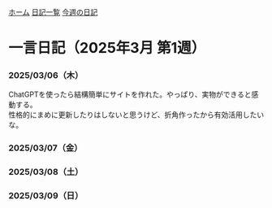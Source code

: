 <link rel="stylesheet" href="style.css">
<div class="header">
  <nav>
  <a href="./">ホーム</a>
    <a href="diary.html">日記一覧</a>
    <a href="diary-2025-03-week1.html">今週の日記</a>
  </nav>
</div>





# 一言日記（2025年3月 第1週）

### 2025/03/06（木）
ChatGPTを使ったら結構簡単にサイトを作れた。やっぱり、実物ができると感動する。  
性格的にまめに更新したりはしないと思うけど、折角作ったから有効活用したいな。

### 2025/03/07（金）
### 2025/03/08（土）
### 2025/03/09（日）
